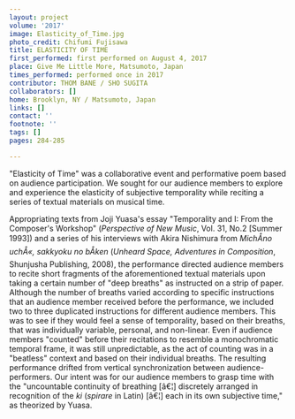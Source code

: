```yaml
---
layout: project
volume: '2017'
image: Elasticity_of_Time.jpg
photo_credit: Chifumi Fujisawa
title: ELASTICITY OF TIME
first_performed: first performed on August 4, 2017
place: Give Me Little More, Matsumoto, Japan
times_performed: performed once in 2017
contributor: THOM BANE / SHO SUGITA
collaborators: []
home: Brooklyn, NY / Matsumoto, Japan
links: []
contact: ''
footnote: ''
tags: []
pages: 284-285

---
```


"Elasticity of Time" was a collaborative event and performative poem based on audience participation. We sought for our audience members to explore and experience the elasticity of subjective temporality while reciting a series of textual materials on musical time.

Appropriating texts from Joji Yuasa's essay "Temporality and I: From the Composer's Workshop" (_Perspective of New Music_, Vol. 31, No.2 [Summer 1993]) and a series of his interviews with Akira Nishimura from _MichÅno uchÅ«, sakkyoku no bÅken_ (_Unheard Space, Adventures in Composition_, Shunjusha Publishing, 2008), the performance directed audience members to recite short fragments of the aforementioned textual materials upon taking a certain number of "deep breaths" as instructed on a strip of paper. Although the number of breaths varied according to specific instructions that an audience member received before the performance, we included two to three duplicated instructions for different audience members. This was to see if they would feel a sense of temporality, based on their breaths, that was individually variable, personal, and non-linear. Even if audience members "counted" before their recitations to resemble a monochromatic temporal frame, it was still unpredictable, as the act of counting was in a "beatless" context and based on their individual breaths. The resulting performance drifted from vertical synchronization between audience-performers. Our intent was for our audience members to grasp time with the "uncountable continuity of breathing [â€¦] discretely arranged in recognition of the _ki_ (_spirare_ in Latin) [â€¦] each in its own subjective time," as theorized by Yuasa.
